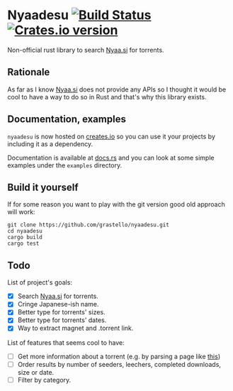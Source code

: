 # Nyaadesu [![Build Status](https://travis-ci.org/gRastello/nyaadesu.svg?branch=master)](https://travis-ci.org/gRastello/nyaadesu) [![Crates.io version](https://crates.io/crates/nyaadesu)](https://img.shields.io/crates/v/nyaadesu.svg)
Non-official rust library to search [Nyaa.si](https://nyaa.si) for torrents.

## Rationale
As far as I know [Nyaa.si](https://nyaa.si) does not provide any APIs so I thought it would be cool to have a way to do so in Rust and that's why this library exists.

## Documentation, examples
`nyaadesu` is now hosted on [creates.io](https://crates.io) so you can use it your projects by including it as a dependency.

Documentation is available at [docs.rs](https://docs.rs/nyaadesu/0.1.0/nyaadesu/) and you can look at some simple examples under the `examples` directory.

## Build it yourself
If for some reason you want to play with the git version good old approach will work:

```
git clone https://github.com/grastello/nyaadesu.git
cd nyaadesu
cargo build
cargo test
```

## Todo
List of project's goals:

- [X] Search [Nyaa.si](https://nyaa.si) for torrents.
- [X] Cringe Japanese-ish name.
- [X] Better type for torrents' sizes.
- [X] Better type for torrents' dates.
- [X] Way to extract magnet and .torrent link.

List of features that seems cool to have:
- [ ] Get more information about a torrent (e.g. by parsing a page like [this](https://nyaa.si/view/644786))
- [ ] Order results by number of seeders, leechers, completed downloads, size or date.
- [ ] Filter by category.
